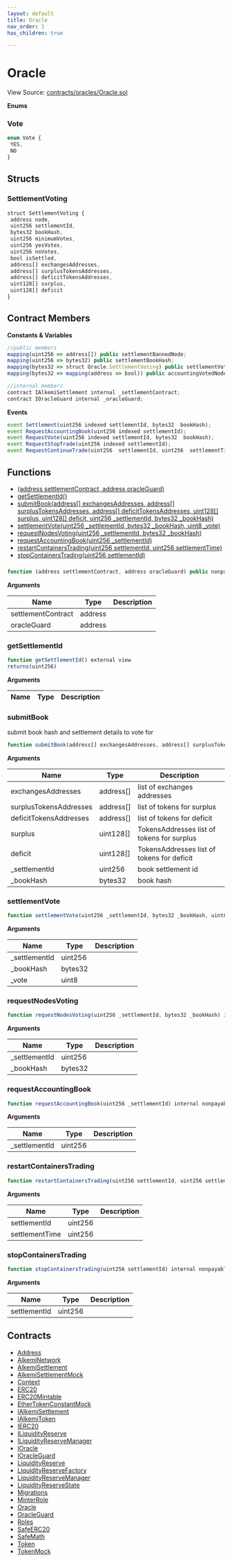 ```yaml
---
layout: default
title: Oracle
nav_order: 1
has_children: true

---
```


# Oracle

View Source: [contracts/oracles/Oracle.sol](../contracts/oracles/Oracle.sol)


**Enums**
### Vote

```js
enum Vote {
 YES,
 NO
}
```

## Structs
### SettlementVoting

```js
struct SettlementVoting {
 address node,
 uint256 settlementId,
 bytes32 bookHash,
 uint256 minimumVotes,
 uint256 yesVotes,
 uint256 noVotes,
 bool isSettled,
 address[] exchangesAddresses,
 address[] surplusTokensAddresses,
 address[] deficitTokensAddresses,
 uint128[] surplus,
 uint128[] deficit
}
```

## Contract Members
**Constants & Variables**

```js
//public members
mapping(uint256 => address[]) public settlementBannedNode;
mapping(uint256 => bytes32) public settlementBookHash;
mapping(bytes32 => struct Oracle.SettlementVoting) public settlementVoting;
mapping(bytes32 => mapping(address => bool)) public accountingVotedNode;

//internal members
contract IAlkemiSettlement internal _settlementContract;
contract IOracleGuard internal _oracleGuard;

```

**Events**

```js
event Settlement(uint256 indexed settlementId, bytes32  bookHash);
event RequestAccountingBook(uint256 indexed settlementId);
event RequestVote(uint256 indexed settlementId, bytes32  bookHash);
event RequestStopTrade(uint256 indexed settlementId);
event RequestContinueTrade(uint256  settlementId, uint256  settlementTimeStamp);
```

## Functions

- [(address settlementContract, address oracleGuard)](#)
- [getSettlementId()](#getsettlementid)
- [submitBook(address[] exchangesAddresses, address[] surplusTokensAddresses, address[] deficitTokensAddresses, uint128[] surplus, uint128[] deficit, uint256 _settlementId, bytes32 _bookHash)](#submitbook)
- [settlementVote(uint256 _settlementId, bytes32 _bookHash, uint8 _vote)](#settlementvote)
- [requestNodesVoting(uint256 _settlementId, bytes32 _bookHash)](#requestnodesvoting)
- [requestAccountingBook(uint256 _settlementId)](#requestaccountingbook)
- [restartContainersTrading(uint256 settlementId, uint256 settlementTime)](#restartcontainerstrading)
- [stopContainersTrading(uint256 settlementId)](#stopcontainerstrading)

###

```js
function (address settlementContract, address oracleGuard) public nonpayable
```

**Arguments**

| Name        | Type           | Description  |
| ------------- |------------- | -----|
| settlementContract | address |  |
| oracleGuard | address |  |

### getSettlementId

```js
function getSettlementId() external view
returns(uint256)
```

**Arguments**

| Name        | Type           | Description  |
| ------------- |------------- | -----|

### submitBook

submit book hash and settlement details to vote for

```js
function submitBook(address[] exchangesAddresses, address[] surplusTokensAddresses, address[] deficitTokensAddresses, uint128[] surplus, uint128[] deficit, uint256 _settlementId, bytes32 _bookHash) external nonpayable
```

**Arguments**

| Name        | Type           | Description  |
| ------------- |------------- | -----|
| exchangesAddresses | address[] | list of exchanges addresses |
| surplusTokensAddresses | address[] | list of tokens for surplus |
| deficitTokensAddresses | address[] | list of tokens for deficit |
| surplus | uint128[] | TokensAddresses list of tokens for surplus |
| deficit | uint128[] | TokensAddresses list of tokens for deficit |
| _settlementId | uint256 | book settlement id |
| _bookHash | bytes32 | book hash |

### settlementVote

```js
function settlementVote(uint256 _settlementId, bytes32 _bookHash, uint8 _vote) external nonpayable
```

**Arguments**

| Name        | Type           | Description  |
| ------------- |------------- | -----|
| _settlementId | uint256 |  |
| _bookHash | bytes32 |  |
| _vote | uint8 |  |

### requestNodesVoting

```js
function requestNodesVoting(uint256 _settlementId, bytes32 _bookHash) internal nonpayable
```

**Arguments**

| Name        | Type           | Description  |
| ------------- |------------- | -----|
| _settlementId | uint256 |  |
| _bookHash | bytes32 |  |

### requestAccountingBook

```js
function requestAccountingBook(uint256 _settlementId) internal nonpayable
```

**Arguments**

| Name        | Type           | Description  |
| ------------- |------------- | -----|
| _settlementId | uint256 |  |

### restartContainersTrading

```js
function restartContainersTrading(uint256 settlementId, uint256 settlementTime) external nonpayable
```

**Arguments**

| Name        | Type           | Description  |
| ------------- |------------- | -----|
| settlementId | uint256 |  |
| settlementTime | uint256 |  |

### stopContainersTrading

```js
function stopContainersTrading(uint256 settlementId) internal nonpayable
```

**Arguments**

| Name        | Type           | Description  |
| ------------- |------------- | -----|
| settlementId | uint256 |  |

## Contracts

* [Address](Address.md)
* [AlkemiNetwork](AlkemiNetwork.md)
* [AlkemiSettlement](AlkemiSettlement.md)
* [AlkemiSettlementMock](AlkemiSettlementMock.md)
* [Context](Context.md)
* [ERC20](ERC20.md)
* [ERC20Mintable](ERC20Mintable.md)
* [EtherTokenConstantMock](EtherTokenConstantMock.md)
* [IAlkemiSettlement](IAlkemiSettlement.md)
* [IAlkemiToken](IAlkemiToken.md)
* [IERC20](IERC20.md)
* [ILiquidityReserve](ILiquidityReserve.md)
* [ILiquidityReserveManager](ILiquidityReserveManager.md)
* [IOracle](IOracle.md)
* [IOracleGuard](IOracleGuard.md)
* [LiquidityReserve](LiquidityReserve.md)
* [LiquidityReserveFactory](LiquidityReserveFactory.md)
* [LiquidityReserveManager](LiquidityReserveManager.md)
* [LiquidityReserveState](LiquidityReserveState.md)
* [Migrations](Migrations.md)
* [MinterRole](MinterRole.md)
* [Oracle](Oracle.md)
* [OracleGuard](OracleGuard.md)
* [Roles](Roles.md)
* [SafeERC20](SafeERC20.md)
* [SafeMath](SafeMath.md)
* [Token](Token.md)
* [TokenMock](TokenMock.md)
